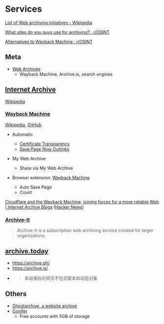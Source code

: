 # Services
[List of Web archiving initiatives - Wikipedia](https://en.wikipedia.org/wiki/List_of_Web_archiving_initiatives)

[What sites do you guys use for archiving? : r/OSINT](https://www.reddit.com/r/OSINT/comments/xlhr8e/what_sites_do_you_guys_use_for_archiving/)

[Alternatives to Wayback Machine : r/OSINT](https://www.reddit.com/r/OSINT/comments/1c5og6d/alternatives_to_wayback_machine/)

## Meta
- [Web Archives](https://chromewebstore.google.com/detail/web-archives/hkligngkgcpcolhcnkgccglchdafcnao)
  - Wayback Machine, Archive.is, search engines

## [Internet Archive](https://archive.org/)
[Wikipedia](https://en.wikipedia.org/wiki/Internet_Archive)

### [Wayback Machine](https://web.archive.org/)
[Wikipedia](https://en.wikipedia.org/wiki/Wayback_Machine), [GitHub](https://github.com/internetarchive/wayback)

- Automatic
  - [Certificate Transparency](https://archive.org/details/certificate-transparency)
  - [Save Page Now Outlinks](https://archive.org/details/save-page-now-outlinks)

- My Web Archive
  - Share via My Web Archive

- Browser extension: [Wayback Machine](https://chromewebstore.google.com/detail/wayback-machine/fpnmgdkabkmnadcjpehmlllkndpkmiak)
  - Auto Save Page
  - Count

[Cloudflare and the Wayback Machine, joining forces for a more reliable Web | Internet Archive Blogs](https://blog.archive.org/2020/09/17/internet-archive-partners-with-cloudflare-to-help-make-the-web-more-useful-and-reliable/) ([Hacker News](https://news.ycombinator.com/item?id=24504080))

### [Archive-It](https://archive-it.org/)
> Archive-It is a subscription web archiving service created for larger organizations.

## [archive.today](https://archive.today/)
- https://archive.ph/
- https://archive.is/
- > 本站保存的网页不包含脚本和动态对象

## Others
- [Ghostarchive, a website archive](https://ghostarchive.org/)
- [Conifer](https://conifer.rhizome.org/)
  - Free accounts with 5GB of storage
